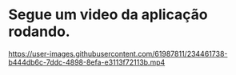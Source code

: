 # Segue um video da aplicação rodando.

https://user-images.githubusercontent.com/61987811/234461738-b444db6c-7ddc-4898-8efa-e3113f72113b.mp4

